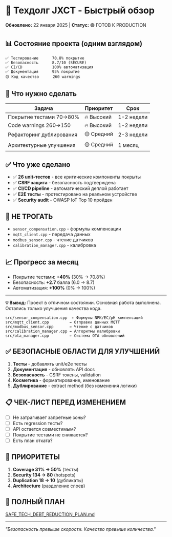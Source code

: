 # 🚀 Техдолг JXCT - Быстрый обзор

**Обновлено:** 22 января 2025 | **Статус:** 🟢 ГОТОВ К PRODUCTION

## 📊 Состояние проекта (одним взглядом)

```
✅ Тестирование      70.8% покрытие
✅ Безопасность      8.7/10 (SECURE)
✅ CI/CD             100% автоматизация
✅ Документация      95% покрытие
🟡 Код качество      260 warnings
```

## 🎯 Что нужно сделать

| Задача | Приоритет | Срок |
|--------|-----------|------|
| Покрытие тестами 70→80% | 🔥 Высокий | 1-2 недели |
| Code warnings 260→150 | 🔥 Высокий | 1-2 недели |
| Рефакторинг дублирования | 🟡 Средний | 2-3 недели |
| Архитектурные улучшения | 🟡 Средний | 1 месяц |

## ✅ Что уже сделано

- ✅ **26 unit-тестов** - все критические компоненты покрыты
- ✅ **CSRF защита** - безопасность подтверждена
- ✅ **CI/CD pipeline** - автоматический деплой работает
- ✅ **E2E тесты** - протестировано на реальном устройстве
- ✅ **Security audit** - OWASP IoT Top 10 пройден

## 🚫 НЕ ТРОГАТЬ

- `sensor_compensation.cpp` - формулы компенсации
- `mqtt_client.cpp` - передача данных
- `modbus_sensor.cpp` - чтение датчиков
- `calibration_manager.cpp` - калибровка

## 📈 Прогресс за месяц

- Покрытие тестами: **+40%** (30% → 70.8%)
- Безопасность: **+2.7** балла (6.0 → 8.7)
- Автоматизация: **+100%** (0% → 100%)

---

**💡 Вывод:** Проект в отличном состоянии. Основная работа выполнена. Остались только улучшения качества кода.

```
src/sensor_compensation.cpp  ← Формулы NPK/EC/pH компенсаций
src/mqtt_client.cpp         ← Отправка данных MQTT
src/modbus_sensor.cpp       ← Чтение с датчиков
src/calibration_manager.cpp ← Алгоритмы калибровки
src/ota_manager.cpp         ← Система OTA обновлений
```

## ✅ **БЕЗОПАСНЫЕ ОБЛАСТИ ДЛЯ УЛУЧШЕНИЙ**

1. **Тесты** - добавлять unit/e2e тесты
2. **Документация** - обновлять API docs
3. **Безопасность** - CSRF токены, validation
4. **Косметика** - форматирование, именование
5. **Дублирование** - extract method (без изменения логики)

## 📋 **ЧЕК-ЛИСТ ПЕРЕД ИЗМЕНЕНИЕМ**

- [ ] Не затрагивает запретные зоны?
- [ ] Есть regression тесты?
- [ ] API остается совместимым?
- [ ] Покрытие тестами не снижается?
- [ ] Есть план отката?

## 🎯 **ПРИОРИТЕТЫ**

1. **Coverage 31% → 50%** (тесты)
2. **Security 134 → 80** (hotspots)
3. **Duplication 18 → 10** (дубликаты)
4. **Architecture** (разделение слоев)

## 📖 **ПОЛНЫЙ ПЛАН**

[SAFE_TECH_DEBT_REDUCTION_PLAN.md](./SAFE_TECH_DEBT_REDUCTION_PLAN.md)

---

*"Безопасность превыше скорости. Качество превыше количества."*
